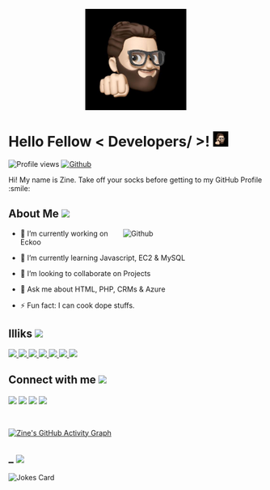 <p align="center">
    <img width="200" src="https://github.com/Zinelabidiin/MyZv/blob/main/photo_2022-05-15_11-00-38.jpg">
</p>

<h1> Hello Fellow < Developers/ >! <img src = "https://github.com/Zinelabidiin/MyZv/blob/main/photo_2022-05-15_11-00-38.jpg" width = 30px> </h1>
<p align='center'>
</p>


![Profile views](https://visitor-badge.glitch.me/badge?page_id=zinelabidiin.zinelabidiin)
[![Github](https://img.shields.io/github/followers/zinelabidiin?label=Follow&style=social)](https://github.com/zinelabidiin)

<div size='20px'> Hi! My name is Zine. Take off your socks before getting to my GitHub Profile :smile: 
</div>

<h2> About Me <img src = "https://media0.giphy.com/media/KDDpcKigbfFpnejZs6/giphy.gif?cid=ecf05e47oy6f4zjs8g1qoiystc56cu7r9tb8a1fe76e05oty&rid=giphy.gif" width = 100px></h2>

<img width="55%" align="right" alt="Github" src="https://raw.githubusercontent.com/onimur/.github/master/.resources/git-header.svg" />

- 🔭 I’m currently working on Eckoo
  
- 🌱 I’m currently learning Javascript, EC2 & MySQL
  
- 👯 I’m looking to collaborate on Projects
  
- 💬 Ask me about HTML, PHP, CRMs & Azure
  
- ⚡ Fun fact: I can cook dope stuffs.

<h2> Illiks <img src = "https://media2.giphy.com/media/QssGEmpkyEOhBCb7e1/giphy.gif?cid=ecf05e47a0n3gi1bfqntqmob8g9aid1oyj2wr3ds3mg700bl&rid=giphy.gif" width = 32px> </h2>
<a href= https://github.com/Zinelabidiin?tab=repositories&q=&type=&language=python&sort= > <img width ='32px' src ='https://raw.githubusercontent.com/rahulbanerjee26/githubAboutMeGenerator/main/icons/python.svg'> </a>
<a href= https://github.com/Zinelabidiin?tab=repositories&q=&type=&language=javascript&sort= > <img width ='32px' src ='https://raw.githubusercontent.com/rahulbanerjee26/githubAboutMeGenerator/main/icons/javascript.svg'> </a>
<a href= https://github.com/Zinelabidiin?tab=repositories&q=&type=&language=c&sort= > <img width ='32px' src ='https://raw.githubusercontent.com/rahulbanerjee26/githubAboutMeGenerator/main/icons/c.svg'> </a>
<a href= https://github.com/Zinelabidiin?tab=repositories&q=&type=&language=pytorch&sort= > <img width ='32px' src ='https://raw.githubusercontent.com/rhoit/mode-icons/dump/icons/yaml.png'> </a>
<a href= https://github.com/Zinelabidiin?tab=repositories&q=&type=&language=css&sort= > <img width ='32px' src ='https://raw.githubusercontent.com/rhoit/mode-icons/dump/icons/bash.png'> </a>
<a href= https://github.com/Zinelabidiin?tab=repositories&q=&type=&language=html&sort= > <img width ='32px' src ='https://raw.githubusercontent.com/rahulbanerjee26/githubAboutMeGenerator/main/icons/html.svg'> </a>
<a href= https://github.com/Zinelabidiin?tab=repositories&q=&type=&language=android&sort= > <img width ='32px' src ='https://raw.githubusercontent.com/rahulbanerjee26/githubAboutMeGenerator/main/icons/android.svg'> </a>


<h2> Connect with me <img src='https://raw.githubusercontent.com/ShahriarShafin/ShahriarShafin/main/Assets/handshake.gif' width="100px"> </h2>
<a href = 'https://www.linkedin.com/in/zine-el-abidine-el-miqdam-8602b2179/'> <img width = '32px' align= 'center' src="https://raw.githubusercontent.com/rahulbanerjee26/githubAboutMeGenerator/main/icons/linked-in-alt.svg"/></a> 
<a href = 'https://twitter.com/CarboniumZeal'> <img width = '32px' align= 'center' src="https://raw.githubusercontent.com/rahulbanerjee26/githubAboutMeGenerator/main/icons/twitter.svg"/></a> 
<a href = 'https://zinelabidiin.github.io'> <img width = '32px' align= 'center' src="https://raw.githubusercontent.com/rahulbanerjee26/githubAboutMeGenerator/main/icons/portfolio.png"/></a> 
<a href = 'https://www.github.com/zinelabidiin'> <img width = '32px' align= 'center' src="https://raw.githubusercontent.com/rahulbanerjee26/githubAboutMeGenerator/main/icons/github.svg"/></a>
 
<br>
<br>
  <br>
  
[![Zine's GitHub Activity Graph](https://activity-graph.herokuapp.com/graph?username=zinelabidiin&theme=tokyonight)](https://git.io/praveenscience)



<h2> _ <img align ='center' src='https://media2.giphy.com/media/UQDSBzfyiBKvgFcSTw/giphy.gif?cid=ecf05e47p3cd513axbek3f56ti3jzizq8hincw20jauyyfyw&rid=giphy.gif' width = '32px'></h2>

![Jokes Card](https://readme-jokes.vercel.app/api?theme=radical)
  
  
  
